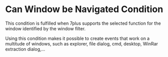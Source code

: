 # Can Window be Navigated Condition #
This condition is fulfilled when 7plus supports the selected function for the window identified by the window filter.

Using this condition makes it possible to create events that work on a multitude of windows, such as explorer, file dialog, cmd, desktop, WinRar extraction dialog,...